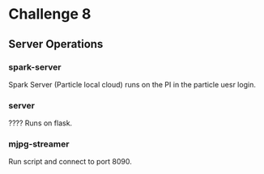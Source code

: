 # Challenge 8

## Server Operations

### spark-server
Spark Server (Particle local cloud) runs on the PI in the particle uesr login.

### server

???? Runs on flask.

### mjpg-streamer

Run script and connect to port 8090.
